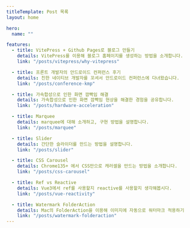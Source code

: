 ```yaml
---
titleTemplate: Post 목록
layout: home

hero:
  name: ""

features:
  - title: VitePress + Github Pages로 블로그 만들기
    details: VitePress를 이용해 블로그 홈페이지를 생성하는 방법을 소개합니다.
    link: "/posts/vitepress/why-vitepress"

  - title: 프론트 개발자의 안드로이드 컨퍼런스 후기
    details: 친한 네이티브 개발자를 꼬셔서 안드로이드 컨퍼런스에 다녀왔습니다.
    link: "/posts/conference-kmp"

  - title: 가속합성으로 인한 화면 깜빡임 해결
    details: 가속합성으로 인한 화면 깜빡임 현상을 해결한 경험을 공유합니다.
    link: "/posts/hardware-acceleration"

  - title: Marquee
    details: marquee에 대해 소개하고, 구현 방법을 설명합니다.
    link: "/posts/marquee"

  - title: Slider
    details: 간단한 슬라이더를 만드는 방법을 설명합니다.
    link: "/posts/slider"

  - title: CSS Carousel
    details: Chrome135+ 에서 CSS만으로 캐러셀을 만드는 방법을 소개합니다.
    link: "/posts/css-carousel"

  - title: Ref vs Reactive
    details: Vue3에서 ref를 사용할지 reactive를 사용할지 생각해봅시다.
    link: "/posts/vue-reactivity"

  - title: Watermark FolderAction
    details: Mac의 FolderAction을 이용해 이미지에 자동으로 워터마크 적용하기
    link: "/posts/watermark-folderaction"
---
```

